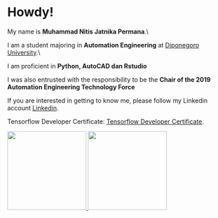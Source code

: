 # Howdy! 

My name is **Muhammad Nitis Jatnika Permana**.\

I am a student majoring in **Automation Engineering** at [Diponegoro University](https://www.undip.ac.id//).\

I am proficient in **Python, AutoCAD dan Rstudio**

I was also entrusted with the responsibility to be the **Chair of the 2019 Automation Engineering Technology Force**

If you are interested in getting to know me, please follow my Linkedin account [Linkedin](https://www.linkedin.com/in/muhammad-nitis-039ba8203/).

Tensorflow Developer Certificate: [Tensorflow Developer Certificate](https://api.accredible.com/v1/frontend/credential_website_embed_image/certificate/56586773).

<p align="left">
<a href="https://github.com/almightynoah">
  <img height="180em" src="https://github-readme-stats-eight-theta.vercel.app/api?username=almightynoah&show_icons=true&theme=algolia&include_all_commits=true&count_private=true"/>
 <img height="180em" src="https://github-readme-stats-eight-theta.vercel.app/api/top-langs/?username=almightynoah&layout=compact&langs_count=8&theme=algolia"/>
</a>
</p>
